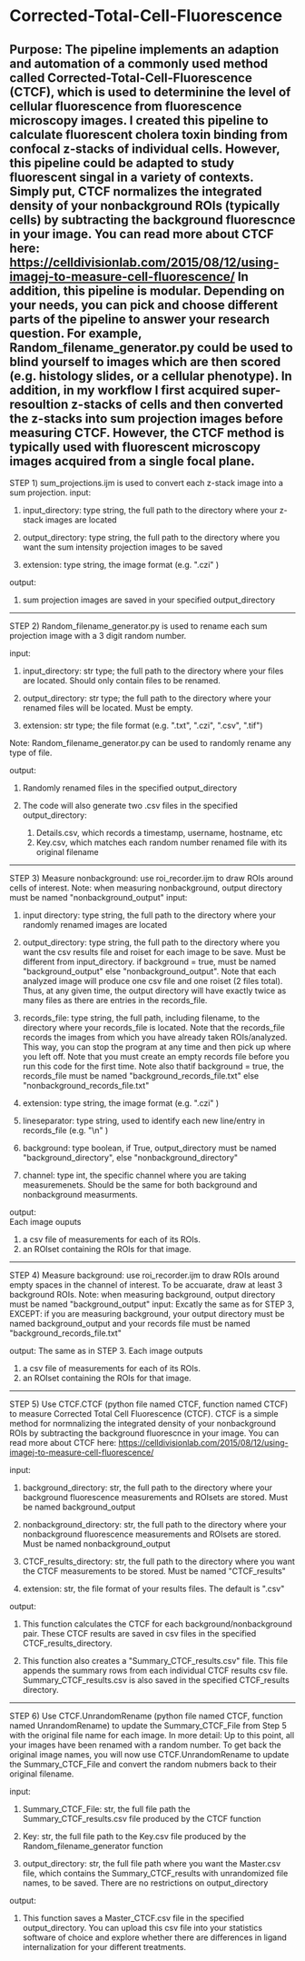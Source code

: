 # Corrected-Total-Cell-Fluorescence
Purpose: The pipeline implements an adaption and automation of a commonly used method called Corrected-Total-Cell-Fluorescence (CTCF), which is used to determinine the level of cellular fluorescence from fluorescence microscopy images. I created this pipeline to calculate fluorescent cholera toxin binding from confocal z-stacks of individual cells. 
However, this pipeline could be adapted to study fluorescent singal in a variety of contexts.  Simply put, CTCF normalizes the integrated density of your nonbackground ROIs (typically cells) by subtracting the background fluorescnce in your image. You can read more about CTCF here: https://celldivisionlab.com/2015/08/12/using-imagej-to-measure-cell-fluorescence/
In addition, this pipeline is modular. Depending on your needs, you can pick and choose different parts of the pipeline to answer your research question. For example, Random_filename_generator.py could be used to blind yourself to images which are then scored (e.g. histology slides, or a cellular phenotype). In addition, in my workflow I first acquired super-resoultion z-stacks of cells and then converted the z-stacks into sum projection images before measuring CTCF. However, the CTCF method is typically used with fluorescent microscopy images acquired from a single focal plane.
------------------------------------------------------------------------------------------------------------------------------
STEP 1) sum_projections.ijm is used to convert each z-stack image into a sum projection. 
input: 

1) input_directory: type string, the full path to the directory where your z-stack images are located

2) output_directory: type string, the full path to the directory where you want the sum intensity projection images to be saved

3) extension: type string, the image format (e.g. ".czi" )

output: 

1) sum projection images are saved in your specified output_directory

------------------------------------------------------------------------------------------------------------------------------
STEP 2) Random_filename_generator.py is used to rename each sum projection image with a 3 digit random number.

input: 

1)  input_directory: str type; the full path to the directory where your files are located. Should only contain files to be renamed.
    
2) output_directory: str type; the full path to the directory where your renamed files will be located. Must be empty.

3) extension: str type; the file format (e.g. ".txt", ".czi", ".csv", ".tif")

Note: Random_filename_generator.py can be used to randomly rename any type of file.

output:

1) Randomly renamed files in the specified output_directory

2)  The code will also generate two .csv files in the specified output_directory:
    1) Details.csv, which records a timestamp, username, hostname, etc
    2) Key.csv, which matches each random number renamed file with its original filename
------------------------------------------------------------------------------------------------------------------------------

STEP 3) Measure nonbackground: use roi_recorder.ijm to draw ROIs around cells of interest.
Note: when measuring nonbackground, output directory must be named "nonbackground_output"
input: 

1) input directory: type string, the full path to the directory where your randomly renamed images are located

2) output_directory: type string, the full path to the directory where you want the csv results file and roiset for each image to be save. Must be different from input_directory. if background = true, must be named "background_output" else "nonbackground_output". Note that each analyzed image will produce one csv file and one roiset (2 files total). 
Thus, at any given time, the output directory will have exactly twice as many files as there are entries in the records_file. 


3) records_file: type string, the full path, including filename, to the directory where your records_file is located. 
Note that the records_file records the images from which you have already taken ROIs/analyzed. This way, you can stop the program at any time and then pick up where you left off. Note that you must create an empty records file before you run this code for the first time. Note also thatif background  = true, the records_file must be named "background_records_file.txt" else "nonbackground_records_file.txt" 

4) extension: type string, the image format (e.g. ".czi" )

5) lineseparator: type string, used to identify each new line/entry in records_file (e.g. "\n" )

6) background: type boolean, if True, output_directory must be named "background_directory", else "nonbackground_directory"

7) channel: type int, the specific channel where you are taking measuremenets. Should be the same for both background and nonbackground measurments. 

output:  
Each image ouputs 
1) a csv file of measurements for each of its ROIs. 
2) an ROIset containing the ROIs for that image.

------------------------------------------------------------------------------------------------------------------------------
STEP 4) Measure background: use roi_recorder.ijm to draw ROIs around empty spaces in the channel of interest. To be accuarate, draw at least 3 background ROIs.
Note: when measuring background, output directory must be named "background_output"
input: Excatly the same as for STEP 3, EXCEPT: if you are measuring background, your output directory must be named
background_output and your records file must be named "background_records_file.txt"

output: The same as in STEP 3.
Each image outputs
1) a csv file of measurements for each of its ROIs.
2) an ROIset containing the ROIs for that image.

------------------------------------------------------------------------------------------------------------------------------
STEP 5) Use CTCF.CTCF (python file named CTCF, function named CTCF) to measure Corrected Total Cell Fluorescence (CTCF). CTCF is a simple method for normnalizing the integrated density of your nonbackground ROIs by subtracting the background fluorescnce in your image. You can read more about CTCF here: https://celldivisionlab.com/2015/08/12/using-imagej-to-measure-cell-fluorescence/

input:

1) background_directory: str, the full path to the directory where your background fluorescence measurements and ROIsets are stored. Must be named background_output

2) nonbackground_directory: str, the full path to the directory where your nonbackground fluorescence measurements and ROIsets are stored. Must be named nonbackground_output
    
3) CTCF_results_directory: str, the full path to the directory where you want the CTCF measurements to be stored. Must be named "CTCF_results"
    
4) extension: str, the file format of your results files. The default is ".csv" 

output:

1) This function calculates the CTCF for each background/nonbackground pair. These CTCF results are saved in csv files in the specified CTCF_results_directory.
   
2) This function also creates a "Summary_CTCF_results.csv" file. This file appends the
summary rows from each individual CTCF results csv file. Summary_CTCF_results.csv
is also saved in the specified CTCF_results directory.

------------------------------------------------------------------------------------------------------------------------------
STEP 6) Use CTCF.UnrandomRename (python file named CTCF, function named UnrandomRename) to update the Summary_CTCF_File from Step 5 with the original file name for each image.
In more detail: Up to this point, all your images have been renamed with a random number. To get back the original image names, you will now use CTCF.UnrandomRename to update the Summary_CTCF_File and convert the random nubmers back to their original filename.

input: 
1) Summary_CTCF_File: str, the full file path the Summary_CTCF_results.csv file produced by the CTCF function
    
2) Key: str, the full file path to the Key.csv file produced by the Random_filename_generator function
    
3) output_directory: str, the full file path where you want the Master.csv file, which contains the Summary_CTCF_results with
unrandomized file names, to be saved. There are no restrictions on output_directory

output:

1)  This function saves a Master_CTCF.csv file in the specified output_directory. You can upload this csv file into your statistics software of choice and explore whether there are differences in ligand internalization for your different treatments. 


